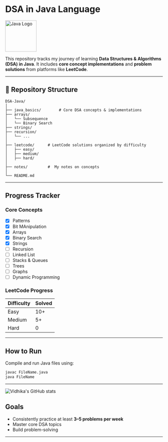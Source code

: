 # DSA in Java Language
<img src="https://github.com/user-attachments/assets/860705c0-ba49-4316-b074-1dea390d4358" alt="Java Logo" width="100"/>


This repository tracks my journey of learning **Data Structures & Algorithms (DSA) in Java**.
It includes **core concept implementations** and **problem solutions** from platforms like **LeetCode**.

---

## 📂 Repository Structure

```
DSA-Java/
│
├── java_basics/        # Core DSA concepts & implementations
├── arrays/
│   └── Subsequence
│   └── Binary Search
├── strings/
├── recursion/
│   └── ...
│
├── leetcode/      # LeetCode solutions organized by difficulty
│   ├── easy/
│   ├── medium/
│   ├── hard/
│
├── notes/         #  My notes on concepts
│
└── README.md
```

---

## Progress Tracker

### Core Concepts

* [x] Patterns
* [x] Bit MAnipulation
* [x] Arrays
* [x] Binary Search
* [x] Strings
* [ ] Recursion
* [ ] Linked List
* [ ] Stacks & Queues
* [ ] Trees
* [ ] Graphs
* [ ] Dynamic Programming

### LeetCode Progress

| Difficulty | Solved | 
| ---------- | ------ | 
| Easy       | 10+    | 
| Medium     | 5+     | 
| Hard       | 0      | 

---

## How to Run

Compile and run Java files using:

```bash
javac FileName.java
java FileName
```

---
![Vidhika's GitHub stats](https://leetcard.jacoblin.cool/vidhikamangla?theme=synthwave&font=Poppins&ext=heatmap)

## Goals

* Consistently practice at least **3–5 problems per week**
* Master core DSA topics
* Build problem-solving

---


